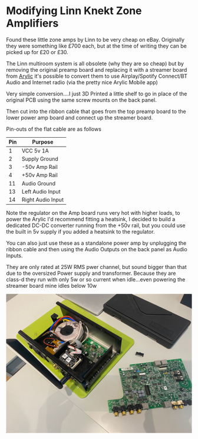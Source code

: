 # Modifying Linn Knekt Zone Amplifiers

Found these little zone amps by Linn to be very cheap on eBay.  Originally they were something like £700 each, but at the time of writing they can be picked up for £20 or £30.

The Linn multiroom system is all obsolete (why they are so cheap) but by removing the original preamp board and replacing it with a streamer board from [Arylic](https://www.arylic.com/products/up2stream-mini-receiver-board) it's possible to convert them to use Airplay/Spotify Connect/BT Audio and Internet radio (via the pretty nice Arylic Mobile app)

Very simple conversion....I just 3D Printed a little shelf to go in place of the original PCB using the same screw mounts on the back panel.

Then cut into the ribbon cable that goes from the top preamp board to the lower power amp board and connect up the streamer board.

Pin-outs of the flat cable are as follows

| Pin | Purpose |
| --- | --- |
| 1 | VCC 5v 1A |
| 2 | Supply Ground |
| 3 | -50v Amp Rail |
| 4 | +50v Amp Rail |
| 11 | Audio Ground |
| 13 | Left Audio Input |
| 14 | Right Audio Input |

Note the regulator on the Amp board runs very hot with higher loads, to power the Arylic I'd recommend fitting a heatsink, I decided to build a dedicated DC-DC converter running from the +50v rail, but you could use the built in 5v supply if you added a heatsink to the regulator.


You can also just use these as a standalone power amp by unplugging the ribbon cable and then using the Audio Outputs on the back panel as Audio Inputs.

They are only rated at 25W RMS pwer channel, but sound bigger than that due to the oversized Power supply and transformer. Because they are class-d they run with only 5w or so current when idle...even powering the streamer board mine idles below 10w

![Kinekt Amp mid conversion](../img/IMG_3223.jpg)



